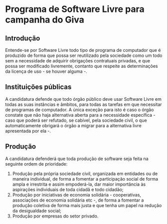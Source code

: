 # Programa de Software Livre para campanha do Giva

## Introdução
Entende-se por Software Livre todo tipo de programa de computador que é produzido de forma que possa ser reutilizado pela sociedade como um todo sem a necessidade de adquirir obrigações contratuais privadas, e que possa ser modificado livremente, contanto que respeite as determinações da licença de uso - se houver alguma -.

## Instituições públicas
A candidatura defende que todo órgão público deve usar Software Livre em todas as suas instâncias e âmbitos, para todas as tarefas em que necessitar de programas de computador. A única exceção para isto é caso o órgão constate que não haja alternativa aberta para a necessidade específica - caso que poderá ser refutado, se cabível, pela sociedade civil, o que automaticamente obrigará o órgão a migrar para a alternativa livre apresentada por ela -.

## Produção
A candidatura defenderá que toda produção de software seja feita na seguinte ordem de prioridade:

 1. Produção pela própria sociedade civil, organizada em entidades ou de maneira individual, de forma a fomentar a participação social de forma ampla e irrestrita e assim empoderá-la, dar maior importância às aspirações individuais de toda cidadã e todo cidadão;
 2. Produção por iniciativas de economia solidária - cooperativas, associações de economia solidária etc -, de forma a fomentar a produção coletiva de forma mais justa e que tenha um papel na redução da desigualdade social;
 3. Produção por empresas do setor privado.
